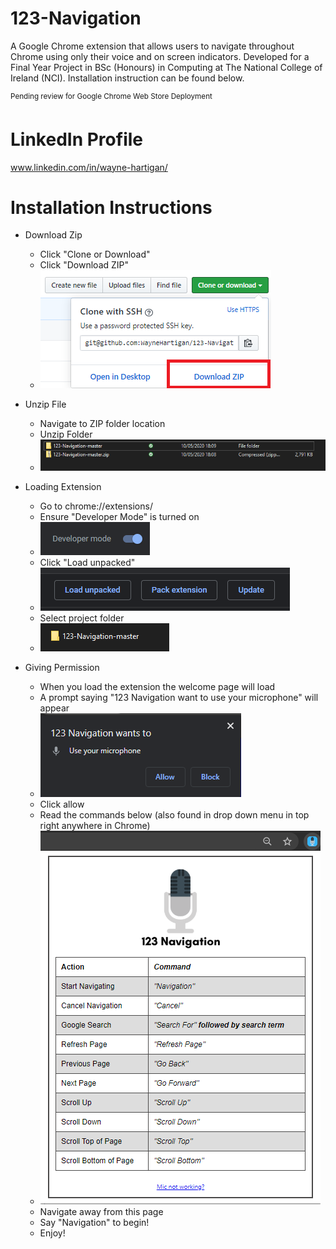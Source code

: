 # 123-Navigation
A Google Chrome extension that allows users to navigate throughout Chrome using only their voice and on screen indicators.
Developed for a Final Year Project in BSc (Honours) in Computing at The National College of Ireland (NCI).
Installation instruction can be found below.

<sup>Pending review for Google Chrome Web Store Deployment</sup>

# LinkedIn Profile
www.linkedin.com/in/wayne-hartigan/

# Installation Instructions

* Download Zip
  - Click "Clone or Download"
  - Click "Download ZIP"
  - <img src="images/readme/download.PNG">


* Unzip File
  - Navigate to ZIP folder location
  - Unzip Folder
  - <img src="images/readme/unzip.PNG">

* Loading Extension
  - Go to chrome://extensions/
  - Ensure "Developer Mode" is turned on
  - <img src="images/readme/dev.PNG">
  - Click "Load unpacked"
  - <img src="images/readme/load.PNG">
  - Select project folder
  - <img src="images/readme/folder.PNG">

* Giving Permission
  - When you load the extension the welcome page will load
  - A prompt saying "123 Navigation want to use your microphone" will appear
  - <img src="images/readme/permission.PNG">
  - Click allow
  - Read the commands below (also found in drop down menu in top right anywhere in Chrome)
  - <img src="images/readme/dropdown.png">
  - Navigate away from this page
  - Say "Navigation" to begin!
  - Enjoy!
